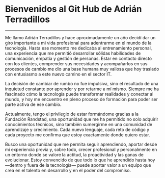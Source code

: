 # Bienvenidos al Git Hub de Adrián Terradillos 
---


Me llamo Adrián Terradillos y hace aproximadamente un año decidí dar un giro importante a mi vida profesional para adentrarme en el mundo de la tecnología. Hasta ese momento me dedicaba al entrenamiento personal, una experiencia que me permitió desarrollar sólidas habilidades de comunicación, empatía y gestión de personas. Estar en contacto directo con los clientes, comprender sus necesidades y acompañarlos en sus procesos de cambio me dio una base humana muy valiosa que hoy traslado con entusiasmo a este nuevo camino en el sector IT.

La decisión de cambiar de rumbo no fue impulsiva, sino el resultado de una inquietud constante por aprender y por retarme a mí mismo. Siempre me ha fascinado cómo la tecnología puede transformar realidades y conectar al mundo, y hoy me encuentro en pleno proceso de formación para poder ser parte activa de ese cambio.

Actualmente, tengo el privilegio de estar formándome gracias a la Fundación Randstad, una oportunidad que me ha permitido no solo adquirir conocimientos técnicos, sino también sumergirme en una comunidad de aprendizaje y crecimiento. Cada nuevo lenguaje, cada reto de código y cada proyecto me confirma que estoy exactamente donde quiero estar.

Busco una oportunidad que me permita seguir aprendiendo, aportar desde mi experiencia previa y, sobre todo, crecer profesional y personalmente en un entorno donde se valore la actitud, la proactividad y las ganas de evolucionar. Estoy convencido de que todo lo que he aprendido hasta hoy —dentro y fuera de la tecnología— puede aportar valor a un equipo que crea en el talento en desarrollo y en el poder del compromiso.
